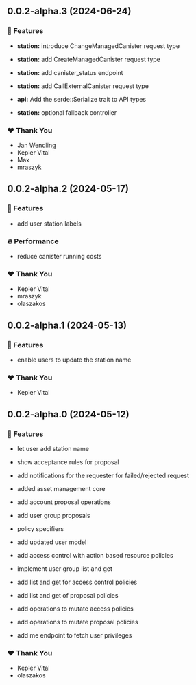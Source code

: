 ## 0.0.2-alpha.3 (2024-06-24)


### 🚀 Features

- **station:** introduce ChangeManagedCanister request type

- **station:** add CreateManagedCanister request type

- **station:** add canister_status endpoint

- **station:** add CallExternalCanister request type

- **api:** Add the serde::Serialize trait to API types

- **station:** optional fallback controller


### ❤️  Thank You

- Jan Wendling
- Kepler Vital
- Max
- mraszyk

## 0.0.2-alpha.2 (2024-05-17)


### 🚀 Features

- add user station labels


### 🔥 Performance

- reduce canister running costs


### ❤️  Thank You

- Kepler Vital
- mraszyk
- olaszakos

## 0.0.2-alpha.1 (2024-05-13)


### 🚀 Features

- enable users to update the station name


### ❤️  Thank You

- Kepler Vital

## 0.0.2-alpha.0 (2024-05-12)


### 🚀 Features

- let user add station name

- show acceptance rules for proposal

- add notifications for the requester for failed/rejected request

- added asset management core

- add account proposal operations

- add user group proposals

- policy specifiers

- add updated user model

- add access control with action based resource policies

- implement user group list and get

- add list and get for access control policies

- add list and get of proposal policies

- add operations to mutate access policies

- add operations to mutate proposal policies

- add me endpoint to fetch user privileges


### ❤️  Thank You

- Kepler Vital
- olaszakos